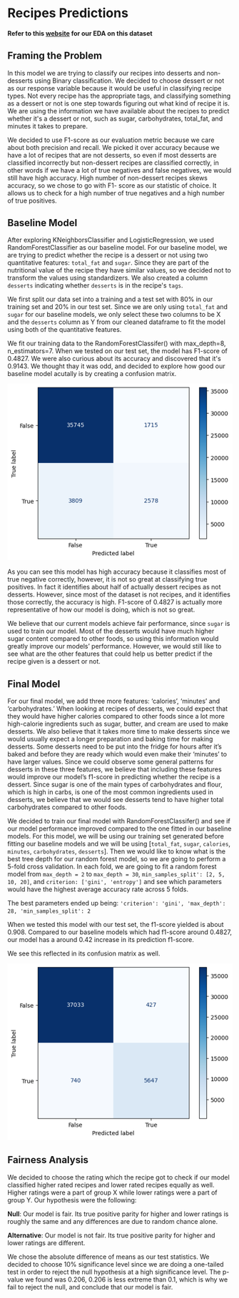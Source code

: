 # Recipes Predictions

#### Refer to this [website](https://anmarkova2223.github.io/recipes-throughout-years/) for our EDA on this dataset

## Framing the Problem

In this model we are trying to classify our recipes into desserts and non-desserts using Binary classification. We decided to choose dessert or not as our response variable because it would be useful in classifying recipe types. Not every recipe has the appropriate tags, and classifying something as a dessert or not is one step towards figuring out what kind of recipe it is. We are using the information we have available about the recipes to predict whether it's a dessert or not, such as sugar, carbohydrates, total_fat, and minutes it takes to prepare.

We decided to use F1-score as our evaluation metric because we care about both precision and recall. We picked it over accuracy because we have a lot of recipes that are not desserts, so even if most desserts are classified incorrectly but non-dessert recipes are classified correctly, in other words if we have a lot of true negatives and false negatives, we would still have high accuracy. High number of non-dessert recipes skews accuracy, so we chose to go with F1- score as our statistic of choice. It  allows us to check for a high number of true negatives and a high number of true positives. 

## Baseline Model

After exploring KNeighborsClassifier and LogisticRegression, we used RandomForestClassifier as our baseline model. For our baseline model, we are trying to predict whether the recipe is a dessert or not using two quantitative features: `total_fat` and `sugar`. Since they are part of the nutritional value of the recipe they have similar values, so we decided not to transform the values using standardizers. We  also created a column `desserts` indicating whether  `desserts` is in the recipe's `tags`.

We first split our data set into a training and a test set with 80% in our training set and 20% in our test set. Since we are only using `total_fat` and `sugar` for our baseline models, we only select these two columns to be X and the `desserts` column as Y from our cleaned dataframe to fit the model using both of the quantitative features. 

We fit our training data to the RandomForestClassifer() with max_depth=8, n_estimators=7. When we tested on our test set, the model has F1-score of 0.4827. We were also curious about its accuracy and discovered that it's 0.9143. We thought thay it was odd, and decided to explore how good our baseline model acutally is by creating a confusion matrix.

<img src='confusion_matrix_baseline.png'>

As you can see this model has high accuracy because it classifies most of true negative correctly, however, it is not so great at classifying true positives. In fact it identifies about half of actually dessert recipes as not desserts. However, since most of the dataset is not recipes, and it identifies those correctly, the accuracy is high. F1-score of 0.4827 is actually more representative of how our model is doing, which is not so great. 

We believe that our current models achieve fair performance, since `sugar` is used to train our model. Most of the desserts would have much higher sugar content compared to other foods, so using this information would greatly improve our models’ performance. However, we would still like to see what are the other features that could help us better predict if the recipe given is a dessert or not. 


## Final Model

For our final model, we add three more features: ‘calories’, ‘minutes’ and ‘carbohydrates.’ When looking at recipes of desserts, we could expect that they would have higher calories compared to other foods since a lot more high-calorie ingredients such as sugar, butter, and cream are used to make desserts. We also believe that it takes more time to make desserts since we would usually expect a longer preparation and baking time for making desserts. Some desserts need to be put into the fridge for hours after it’s baked and before they are ready which would even make their ‘minutes’ to have larger values. Since we could observe some general patterns for desserts in these three features, we believe that including these features would improve our model’s f1-score in predicting whether the recipe is a dessert. Since sugar is one of the main types of carbohydrates and flour, which is high in carbs, is one of the most common ingredients used in desserts, we believe that we would see desserts tend to have higher total carbohydrates compared to other foods.

We decided to train our final model with RandomForestClassifer() and see if our model performance improved compared to the one fitted in our baseline models. For this model, we will be using our training set generated before fitting our baseline models and we will be using [`total_fat`, `sugar`, `calories`, `minutes`, `carbohydrates`, `desserts`]. Then we would like to know what is the best tree depth for our random forest model, so we are going to perform a 5-fold cross validation. In each fold, we are going to fit a random forest model from `max_depth = 2` to `max_depth = 30`, `min_samples_split': [2, 5, 10, 20]`, and `criterion: ['gini', 'entropy']` and see which parameters would have the highest average accuracy rate across 5 folds.

The best parameters ended up being: `'criterion': 'gini', 'max_depth': 28, 'min_samples_split': 2`

When we tested this model with our test set, the f1-score yielded is about 0.908. Compared to our baseline models which had f1-score around 0.4827, our model has a around 0.42 increase in its prediction f1-score.

We see this reflected in its confusion matrix as well.

<img src='confusion_matrix_final.png'>

 
## Fairness Analysis

We decided to choose the rating which the recipe got to check if our model classified higher rated recipes and lower rated recipes equally as well. Higher ratings were a part of group X while lower ratings were a part of group Y. Our hypothesis were the following:

**Null**: Our model is fair. Its true positive parity for higher and lower ratings is roughly the same and any differences are due to random chance alone.

**Alternative**:  Our model is not fair. Its true positive parity for higher and lower ratings are different.

We chose the absolute difference of means as our test statistics. We decided to choose 10% significance level since we are doing a one-tailed test in order to reject the null hypothesis at a high significance level. The p-value we found was 0.206, 0.206 is less extreme than 0.1, which is why we fail to reject the null, and conclude that our model is fair.

